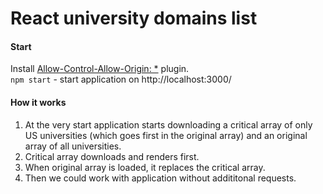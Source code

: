 # React university domains list
#### Start
Install [Allow-Control-Allow-Origin: *](https://chrome.google.com/webstore/detail/allow-control-allow-origi/nlfbmbojpeacfghkpbjhddihlkkiljbi?utm_source=InfinityNewtab) plugin.  
`npm start` - start application on http://localhost:3000/
#### How it works
1. At the very start application starts downloading a critical array of only US universities (which goes first in the original array) and an original array of all universities.
2. Critical array downloads and renders first. 
3. When original array is loaded, it replaces the critical array.
4. Then we could work with application without addititonal requests.
